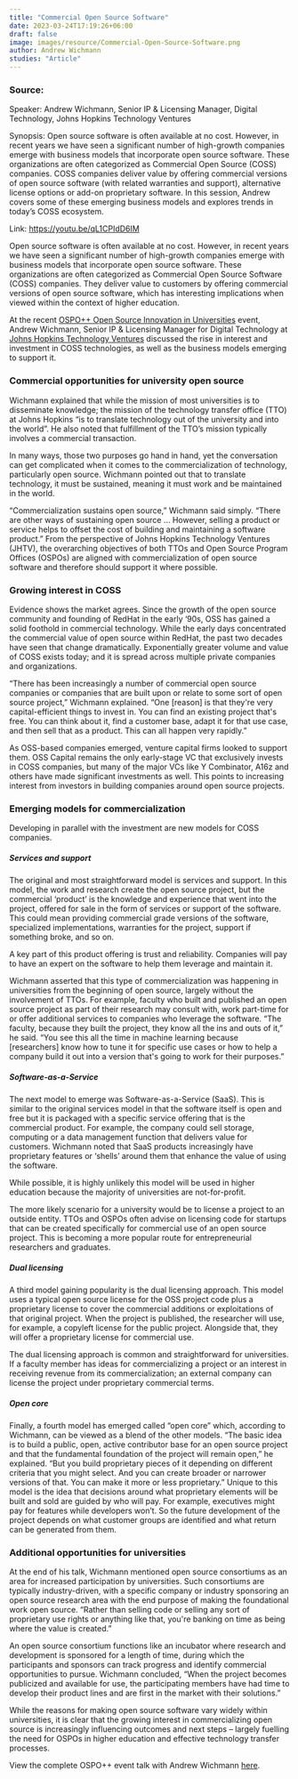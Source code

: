 ```yaml
---
title: "Commercial Open Source Software"
date: 2023-03-24T17:19:26+06:00
draft: false
image: images/resource/Commercial-Open-Source-Software.png
author: Andrew Wichmann
studies: "Article"
---
```


### Source:

Speaker: Andrew Wichmann, Senior IP & Licensing Manager, Digital Technology, Johns Hopkins Technology Ventures

Synopsis: Open source software is often available at no cost. However, in recent years we have seen a significant number of high-growth companies emerge with business models that incorporate open source software. These organizations are often categorized as Commercial Open Source (COSS) companies. COSS companies deliver value by offering commercial versions of open source software (with related warranties and support), alternative license options or add-on proprietary software. In this session, Andrew covers some of these emerging business models and explores trends in today’s COSS ecosystem.

Link: https://youtu.be/qL1CPIdD6IM

Open source software is often available at no cost. However, in recent years we have seen a significant number of high-growth companies emerge with business models that incorporate open source software. These organizations are often categorized as Commercial Open Source Software (COSS) companies. They deliver value to customers by offering commercial versions of open source software, which has interesting implications when viewed within the context of higher education.

At the recent [OSPO++ Open Source Innovation in Universities](https://www.eventbrite.com/e/open-source-innovation-in-universities-tickets-535445500907) event, Andrew Wichmann, Senior IP & Licensing Manager for Digital Technology at [Johns Hopkins Technology Ventures](https://ventures.jhu.edu/) discussed the rise in interest and investment in COSS technologies, as well as the business models emerging to support it.

### Commercial opportunities for university open source

Wichmann explained that while the mission of most universities is to disseminate knowledge; the mission of the technology transfer office (TTO) at Johns Hopkins “is to translate technology out of the university and into the world”. He also noted that fulfillment of the TTO’s mission typically involves a commercial transaction. 

In many ways, those two purposes go hand in hand, yet the conversation can get complicated when it comes to the commercialization of technology, particularly open source. Wichmann pointed out that to translate technology, it must be sustained, meaning it must work and be maintained in the world.

“Commercialization sustains open source,” Wichmann said simply. “There are other ways of sustaining open source … However, selling a product or service helps to offset the cost of building and maintaining a software product.” From the perspective of Johns Hopkins Technology Ventures (JHTV), the overarching objectives of both TTOs and Open Source Program Offices (OSPOs) are aligned with commercialization of open source software and therefore should support it where possible.

### Growing interest in COSS

Evidence shows the market agrees. Since the growth of the open source community and founding of RedHat in the early ‘90s, OSS has gained a solid foothold in commercial technology. While the early days concentrated the commercial value of open source within RedHat, the past two decades have seen that change dramatically. Exponentially greater volume and value of COSS exists today; and it is spread across multiple private companies and organizations.

“There has been increasingly a number of commercial open source companies or companies that are built upon or relate to some sort of open source project,” Wichmann explained. “One [reason] is that they're very capital-efficient things to invest in. You can find an existing project that's free. You can think about it, find a customer base, adapt it for that use case, and then sell that as a product. This can all happen very rapidly.”

As OSS-based companies emerged, venture capital firms looked to support them. OSS Capital remains the only early-stage VC that exclusively invests in COSS companies, but many of the major VCs like Y Combinator, A16z and others have made significant investments as well. This points to increasing interest from investors in building companies around open source projects.

### Emerging models for commercialization

Developing in parallel with the investment are new models for COSS companies.

##### Services and support

The original and most straightforward model is services and support. In this model, the work and research create the open source project, but the commercial ‘product’ is the knowledge and experience that went into the project, offered for sale in the form of services or support of the software. This could mean providing commercial grade versions of the software, specialized implementations, warranties for the project, support if something broke, and so on.

A key part of this product offering is trust and reliability. Companies will pay to have an expert on the software to help them leverage and maintain it.

Wichmann asserted that this type of commercialization was happening in universities from the beginning of open source, largely without the involvement of TTOs. For example, faculty who built and published an open source project as part of their research may consult with, work part-time for or offer additional services to companies who leverage the software. “The faculty, because they built the project, they know all the ins and outs of it,” he said. “You see this all the time in machine learning because [researchers] know how to tune it for specific use cases or how to help a company build it out into a version that's going to work for their purposes.”

##### Software-as-a-Service

The next model to emerge was Software-as-a-Service (SaaS). This is similar to the original services model in that the software itself is open and free but it is packaged with a specific service offering that is the commercial product. For example, the company could sell storage, computing or a data management function that delivers value for customers. Wichmann noted that SaaS products increasingly have proprietary features or ‘shells’ around them that enhance the value of using the software.

While possible, it is highly unlikely this model will be used in higher education because the majority of universities are not-for-profit. 

The more likely scenario for a university would be to license a project to an outside entity. TTOs and OSPOs often advise on licensing code for startups that can be created specifically for commercial use of an open source project. This is becoming a more popular route for entrepreneurial researchers and graduates.

##### Dual licensing

A third model gaining popularity is the dual licensing approach. This model uses a typical open source license for the OSS project code plus a proprietary license to cover the commercial additions or exploitations of that original project. When the project is published, the researcher will use, for example, a copyleft license for the public project. Alongside that, they will offer a proprietary license for commercial use.

The dual licensing approach is common and straightforward for universities. If a faculty member has ideas for commercializing a project or an interest in receiving revenue from its commercialization; an external company can license the project under proprietary commercial terms.

##### Open core

Finally, a fourth model has emerged called “open core” which, according to Wichmann, can be viewed as a blend of the other models. “The basic idea is to build a public, open, active contributor base for an open source project and that the fundamental foundation of the project will remain open,” he explained. “But you build proprietary pieces of it depending on different criteria that you might select. And you can create broader or narrower versions of that. You can make it more or less proprietary.”
Unique to this model is the idea that decisions around what proprietary elements will be built and sold are guided by who will pay. For example, executives might pay for features while developers won’t. So the future development of the project depends on what customer groups are identified and what return can be generated from them.

### Additional opportunities for universities

At the end of his talk, Wichmann mentioned open source consortiums as an area for increased participation by universities. Such consortiums are typically industry-driven, with a specific company or industry sponsoring an open source research area with the end purpose of making the foundational work open source. “Rather than selling code or selling any sort of proprietary use rights or anything like that, you're banking on time as being where the value is created.”

An open source consortium functions like an incubator where research and development is sponsored for a length of time, during which the participants and sponsors can track progress and identify commercial opportunities to pursue. Wichmann concluded, “When the project becomes publicized and available for use, the participating members have had time to develop their product lines and are first in the market with their solutions.”

While the reasons for making open source software vary widely within universities, it is clear that the growing interest in commercializing open source is increasingly influencing outcomes and next steps – largely fuelling the need for OSPOs in higher education and effective technology transfer processes.

View the complete OSPO++ event talk with Andrew Wichmann [here](https://ventures.jhu.edu/).